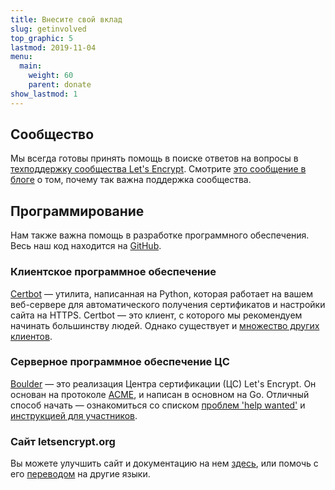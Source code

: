 ```yaml
---
title: Внесите свой вклад
slug: getinvolved
top_graphic: 5
lastmod: 2019-11-04
menu:
  main:
    weight: 60
    parent: donate
show_lastmod: 1
---
```



## Сообщество

Мы всегда готовы принять помощь в поиске ответов на вопросы в [ техподдержку сообщества Let's Encrypt](https://community.letsencrypt.org/). Смотрите [это сообщение в блоге](/2015/08/13/lets-encrypt-community-support.html) о том, почему так важна поддержка сообщества.

## Программирование

Нам также важна помощь в разработке программного обеспечения. Весь наш код находится на [GitHub](https://github.com/letsencrypt/).

### Клиентское программное обеспечение

[Certbot](https://github.com/certbot/certbot) — утилита, написанная на Python, которая работает на вашем веб-сервере для автоматического получения сертификатов и настройки сайта на HTTPS. Certbot — это клиент, с которого мы рекомендуем начинать большинству людей. Однако существует и [множество других клиентов](/docs/client-options).

### Серверное программное обеспечение ЦС

[Boulder](https://github.com/letsencrypt/boulder) — это реализация Центра сертификации (ЦС) Let's Encrypt. Он основан на протоколе [ACME](https://tools.ietf.org/html/rfc8555), и написан в основном на Go. Отличный способ начать — ознакомиться со списком [проблем 'help wanted'](https://github.com/letsencrypt/boulder/labels/help%20wanted) и [инструкцией для участников](https://github.com/letsencrypt/boulder/blob/main/CONTRIBUTING.md).

### Сайт letsencrypt.org

Вы можете улучшить сайт и документацию на нем [здесь](https://github.com/letsencrypt/website), или помочь с его [переводом](https://crowdin.com/project/lets-encrypt-website) на другие языки.
